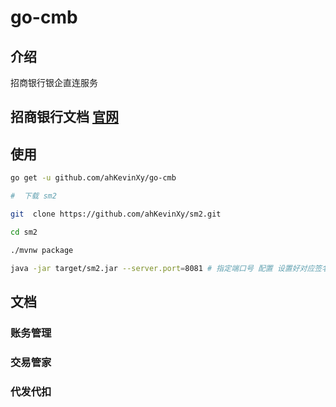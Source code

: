 # go-cmb


## 介绍

招商银行银企直连服务

## 招商银行文档 [官网](https://openbiz.cmbchina.com/developer/UI/business/Index.aspx)


## 使用

```bash
go get -u github.com/ahKevinXy/go-cmb

#  下载 sm2 

git  clone https://github.com/ahKevinXy/sm2.git 

cd sm2 

./mvnw package

java -jar target/sm2.jar --server.port=8081 # 指定端口号 配置 设置好对应签名地址

```

## 文档


### 账务管理

### 交易管家


### 代发代扣